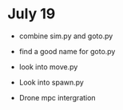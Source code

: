 # July 19

- combine sim.py and goto.py
- find a good name for goto.py
- look into move.py

- Look into spawn.py
- Drone mpc intergration 